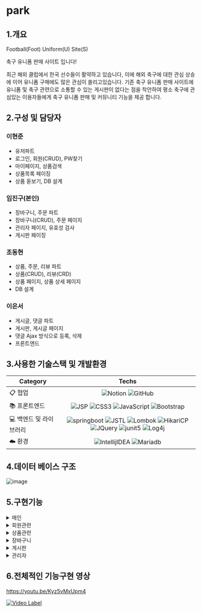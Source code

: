 <h1>park</h1>
<h2>1.개요</h2>
Football(Foot) Uniform(U) Site(S) 

축구 유니폼 판매 사이트 입니다!

최근 해외 클럽에서 한국 선수들이 활약하고 있습니다, 이에 해외 축구에 대한 관심 상승에 이어 유니폼 구매에도 많은 관심이 쏠리고있습니다.
기존 축구 유니폼 판매 사이트에 유니폼 및 축구 관련으로 소통할 수 있는 게시판이 없다는 점을 착안하여 평소 축구에 관심있는 이용자들에게 축구 유니폼 판매 및 커뮤니티 기능을 제공 합니다.
 <h2>2.구성 및 담당자</h2>
 
 ### 이현준

- 유저파트
- 로그인, 회원(CRUD), PW찾기
- 마이페이지, 상품검색
- 상품목록 페이징
- 상품 돋보기, DB 설계

### 임진구(본인)

- 장바구니, 주문 파트
- 장바구니(CRUD), 주문 페이지
- 관리자 페이지, 유효성 검사
- 게시판 페이징


### 조동현

- 상품, 주문, 리뷰 파트
- 상품(CRUD), 리뷰(CRD)
- 상품 페이지, 상품 상세 페이지
- DB 설계


### 이은서

- 게시글, 댓글 파트
- 게시판, 게시글 페이지
- 댓글 Ajax 방식으로 등록, 삭제
- 프론트엔드


 <h2>3.사용한 기술스택 및 개발환경</h2>
 
 | Category 	| Techs 	|
|---	|:---:	|
| 📋 협업 	|   ![Notion](https://img.shields.io/badge/Notion-000000.svg?style=flat-square&logo=notion&logoColor=white)   ![GitHub](https://img.shields.io/badge/GitHub-181717.svg?style=flat-square&logo=github&logoColor=white) 	|
| 📚 프론트엔드 	| ![JSP](https://img.shields.io/badge/JSP-000000.svg?style=flat-square&logo=JSP&logoColor=white) ![CSS3](https://img.shields.io/badge/CSS3-%231572B6.svg?style=flat-square&logo=css3&logoColor=white) ![JavaScript](https://img.shields.io/badge/Javascript-%23323330.svg?style=flat-square&logo=javascript&logoColor=%23F7DF1E)  ![Bootstrap](https://img.shields.io/badge/Bootstrap-%23563D7C.svg?style=flat-square&logo=bootstrap&logoColor=white) | 
| 💻 백엔드 및 라이브러리 	| ![springboot](https://img.shields.io/badge/springboot-%6DB33F.svg?style=flat-square&logo=springboot&logoColor=white) ![JSTL](https://img.shields.io/badge/JSTL-007ACC.svg?style=flat-square&logo=JSTL&logoColor=white) ![Lombok](https://img.shields.io/badge/Lombok-FF0000.svg?style=flat-square&logo=Lombok&logoColor=white) ![HikariCP](https://img.shields.io/badge/HikariCP-000000.svg?style=flat-square&logo=HikariCP&logoColor=white) ![JQuery](https://img.shields.io/badge/jquery-%230769AD.svg?style=flat-square&logo=jquery&logoColor=white) ![junit5](https://img.shields.io/badge/junit5-%25A162.svg?style=flat-square&logo=junit5&logoColor=white) ![Log4j](https://img.shields.io/badge/Log4j-%23FA0F00.svg?style=flat-square&logo=Log4j&logoColor=white) |
| ☁️ 환경 | ![IntellijIDEA](https://img.shields.io/badge/IntellijIDEA-000000.svg?style=flat-square&logo=intellijidea&logoColor=white) ![Mariadb](https://img.shields.io/badge/MariaDB-003545.svg?style=flat-square&logo=mariadb&logoColor=white) |

 <h2>4.데이터 베이스 구조</h2>
 
 ![image](https://github.com/jingugugu/FUS/assets/116573862/face051e-9ab3-4fb3-b764-77493799e077)

 
 <h2>5.구현기능</h2>

 <details>
  <summary>메인</summary>
   
  <img width="1031" alt="스크린샷 2024-01-26 오전 11 18 09" src="https://github.com/jingugugu/FUS/assets/116573862/a5890adb-b467-437e-95ee-b519c27a49b8">

 </details>

<details>
  <summary>회원관련</summary>

  <h2>로그인</h2>
  <img width="1031" alt="스크린샷 2024-01-26 오전 11 20 57" src="https://github.com/jingugugu/FUS/assets/116573862/10fbad5a-2ab2-4cb4-991c-299e7e688c9f">

  <h2>회원가입</h2>
  <img width="1031" alt="스크린샷 2024-01-26 오전 11 30 36" src="https://github.com/jingugugu/FUS/assets/116573862/d14d9814-9970-4e88-8486-c504233ccfbd">

  <h2>비밀번호 찾기/재설정</h2>
  <img width="1031" alt="스크린샷 2024-01-26 오전 11 31 55" src="https://github.com/jingugugu/FUS/assets/116573862/8c5ad024-0a21-4877-9cd1-9d346949d9ba">
  <img width="1031" alt="스크린샷 2024-01-26 오전 11 32 10" src="https://github.com/jingugugu/FUS/assets/116573862/b482b0a4-935e-4b44-b746-21af9c4fcdc8">
  
  <h2>마이페이지</h2>
  <img width="1041" alt="스크린샷 2024-01-26 오전 11 33 42" src="https://github.com/jingugugu/FUS/assets/116573862/eafb1c48-cc23-45fb-ac5e-0780c47f506e">

  <h2>회원정보수정</h2>
  <img width="1041" alt="스크린샷 2024-01-26 오전 11 34 54" src="https://github.com/jingugugu/FUS/assets/116573862/e94cfede-068a-45e0-b22b-49d566665766">

</details>

<details>
  <summary>상품관련</summary>
  
  <h2>상품 목록</h2>
  <img width="993" alt="스크린샷 2024-01-26 오전 11 37 24" src="https://github.com/jingugugu/FUS/assets/116573862/c9eccf58-400d-48d8-974b-b50d281f6016">

  <h2>상품 상세</h2>
  <img width="993" alt="스크린샷 2024-01-26 오전 11 38 11" src="https://github.com/jingugugu/FUS/assets/116573862/9bf400a4-7d05-47b7-a42b-a1b2c5829a32">

  <h2>상품 검색</h2>
  <img width="965" alt="스크린샷 2024-01-26 오전 11 39 09" src="https://github.com/jingugugu/FUS/assets/116573862/ce70b641-ee70-422e-8bc1-867ff5b0c628">
  
</details>

<details>
  <summary>장바구니</summary>

  <h2>장바구니</h2>
  <img width="937" alt="스크린샷 2024-01-26 오전 11 41 22" src="https://github.com/jingugugu/FUS/assets/116573862/4e9c2f11-4d93-4098-9c5d-6e8ea1a6d2ba">

  <h2>주문</h2>
  <img width="988" alt="스크린샷 2024-01-26 오전 11 41 55" src="https://github.com/jingugugu/FUS/assets/116573862/e8ec7e77-9659-488e-981d-25b4b492ea4b">

</details>

<details>
  <summary>게시판</summary>

  <h2>목록</h2>
  <img width="1028" alt="스크린샷 2024-01-26 오전 11 44 19" src="https://github.com/jingugugu/FUS/assets/116573862/82032e0d-ee1c-4ea3-ad3e-f09d6256f499">

  <h2>게시글</h2>
  <img width="990" alt="스크린샷 2024-01-26 오전 11 44 48" src="https://github.com/jingugugu/FUS/assets/116573862/54656a23-459a-4d2f-b699-1ecfdd287b2f">

</details>

<details>
  <summary>관리자</summary>

  <h2>상품 등록/수정</h2>
  <img width="1013" alt="스크린샷 2024-01-26 오전 11 46 48" src="https://github.com/jingugugu/FUS/assets/116573862/feef14bc-481b-4b2b-81ab-445a6475661c">
  <img width="817" alt="스크린샷 2024-01-26 오전 11 47 26" src="https://github.com/jingugugu/FUS/assets/116573862/bb62aef7-e3d4-407e-b9a7-8775c2ed9aa6">
  <img width="917" alt="스크린샷 2024-01-26 오전 11 47 55" src="https://github.com/jingugugu/FUS/assets/116573862/b9dcd546-f57b-4950-a151-d981fd9cccc5">

</details>

<h2>6.전체적인 기능구현 영상</h2>

https://youtu.be/Kyz5vMxUpm4

[![Video Label](http://img.youtube.com/vi/Kyz5vMxUpm4/0.jpg)](https://youtu.be/Kyz5vMxUpm4?t=0s)
